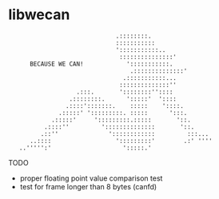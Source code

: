 # libwecan

                                  .::::::::.                      
                                  :::::::::::                     
                                  ':::::::::::..                  
                                   :::::::::::::::'               
          BECAUSE WE CAN!            ':::::::::::.                 
                                      .::::::::::::::'            
                                    .:::::::::::...               
                                   ::::::::::::::''               
                       .:::.       '::::::::''::::                
                     .::::::::.      ':::::'  '::::               
                    .::::':::::::.    :::::    '::::.             
                  .:::::' ':::::::::. :::::      ':::.            
                .:::::'     ':::::::::.:::::       '::.           
              .::::''         '::::::::::::::       '::.          
             .::''              '::::::::::::         :::...      
          ..::::                  ':::::::::'        .:' ''''     
       ..''''':'                    ':::::.'
                                                            
TODO
- proper floating point value comparison test
- test for frame longer than 8 bytes (canfd)
